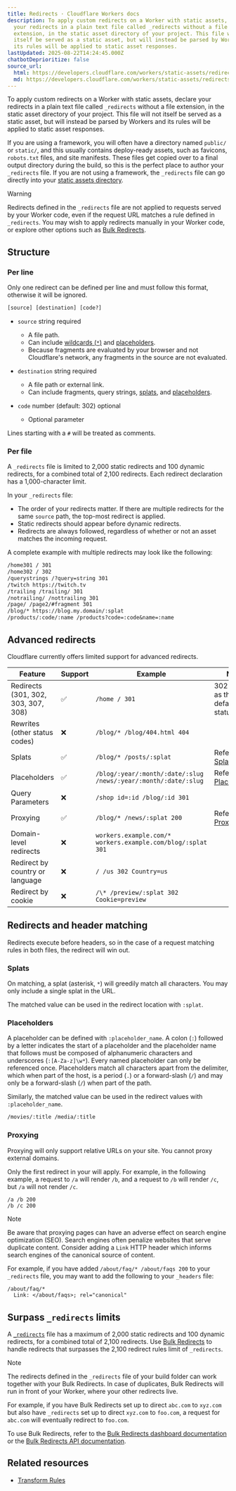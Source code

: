 ```yaml
---
title: Redirects · Cloudflare Workers docs
description: To apply custom redirects on a Worker with static assets, declare
  your redirects in a plain text file called _redirects without a file
  extension, in the static asset directory of your project. This file will not
  itself be served as a static asset, but will instead be parsed by Workers and
  its rules will be applied to static asset responses.
lastUpdated: 2025-08-22T14:24:45.000Z
chatbotDeprioritize: false
source_url:
  html: https://developers.cloudflare.com/workers/static-assets/redirects/
  md: https://developers.cloudflare.com/workers/static-assets/redirects/index.md
---
```


To apply custom redirects on a Worker with static assets, declare your redirects in a plain text file called `_redirects` without a file extension, in the static asset directory of your project. This file will not itself be served as a static asset, but will instead be parsed by Workers and its rules will be applied to static asset responses.

If you are using a framework, you will often have a directory named `public/` or `static/`, and this usually contains deploy-ready assets, such as favicons, `robots.txt` files, and site manifests. These files get copied over to a final output directory during the build, so this is the perfect place to author your `_redirects` file. If you are not using a framework, the `_redirects` file can go directly into your [static assets directory](https://developers.cloudflare.com/workers/static-assets/binding/#directory).

Warning

Redirects defined in the `_redirects` file are not applied to requests served by your Worker code, even if the request URL matches a rule defined in `_redirects`. You may wish to apply redirects manually in your Worker code, or explore other options such as [Bulk Redirects](https://developers.cloudflare.com/rules/url-forwarding/bulk-redirects/create-dashboard/).

## Structure

### Per line

Only one redirect can be defined per line and must follow this format, otherwise it will be ignored.

```txt
[source] [destination] [code?]
```

* `source` string required

  * A file path.
  * Can include [wildcards (`*`)](#splats) and [placeholders](#placeholders).
  * Because fragments are evaluated by your browser and not Cloudflare's network, any fragments in the source are not evaluated.

* `destination` string required

  * A file path or external link.
  * Can include fragments, query strings, [splats](#splats), and [placeholders](#placeholders).

* `code` number (default: 302) optional

  * Optional parameter

Lines starting with a `#` will be treated as comments.

### Per file

A `_redirects` file is limited to 2,000 static redirects and 100 dynamic redirects, for a combined total of 2,100 redirects. Each redirect declaration has a 1,000-character limit.

In your `_redirects` file:

* The order of your redirects matter. If there are multiple redirects for the same `source` path, the top-most redirect is applied.
* Static redirects should appear before dynamic redirects.
* Redirects are always followed, regardless of whether or not an asset matches the incoming request.

A complete example with multiple redirects may look like the following:

```txt
/home301 / 301
/home302 / 302
/querystrings /?query=string 301
/twitch https://twitch.tv
/trailing /trailing/ 301
/notrailing/ /nottrailing 301
/page/ /page2/#fragment 301
/blog/* https://blog.my.domain/:splat
/products/:code/:name /products?code=:code&name=:name
```

## Advanced redirects

Cloudflare currently offers limited support for advanced redirects.

| Feature | Support | Example | Notes |
| - | - | - | - |
| Redirects (301, 302, 303, 307, 308) | ✅ | `/home / 301` | 302 is used as the default status code. |
| Rewrites (other status codes) | ❌ | `/blog/* /blog/404.html 404` | |
| Splats | ✅ | `/blog/* /posts/:splat` | Refer to [Splats](#splats). |
| Placeholders | ✅ | `/blog/:year/:month/:date/:slug /news/:year/:month/:date/:slug` | Refer to [Placeholders](#placeholders). |
| Query Parameters | ❌ | `/shop id=:id /blog/:id 301` | |
| Proxying | ✅ | `/blog/* /news/:splat 200` | Refer to [Proxying](#proxying). |
| Domain-level redirects | ❌ | `workers.example.com/* workers.example.com/blog/:splat 301` | |
| Redirect by country or language | ❌ | `/ /us 302 Country=us` | |
| Redirect by cookie | ❌ | `/\* /preview/:splat 302 Cookie=preview` | |

## Redirects and header matching

Redirects execute before headers, so in the case of a request matching rules in both files, the redirect will win out.

### Splats

On matching, a splat (asterisk, `*`) will greedily match all characters. You may only include a single splat in the URL.

The matched value can be used in the redirect location with `:splat`.

### Placeholders

A placeholder can be defined with `:placeholder_name`. A colon (`:`) followed by a letter indicates the start of a placeholder and the placeholder name that follows must be composed of alphanumeric characters and underscores (`:[A-Za-z]\w*`). Every named placeholder can only be referenced once. Placeholders match all characters apart from the delimiter, which when part of the host, is a period (`.`) or a forward-slash (`/`) and may only be a forward-slash (`/`) when part of the path.

Similarly, the matched value can be used in the redirect values with `:placeholder_name`.

```txt
/movies/:title /media/:title
```

### Proxying

Proxying will only support relative URLs on your site. You cannot proxy external domains.

Only the first redirect in your will apply. For example, in the following example, a request to `/a` will render `/b`, and a request to `/b` will render `/c`, but `/a` will not render `/c`.

```plaintext
/a /b 200
/b /c 200
```

Note

Be aware that proxying pages can have an adverse effect on search engine optimization (SEO). Search engines often penalize websites that serve duplicate content. Consider adding a `Link` HTTP header which informs search engines of the canonical source of content.

For example, if you have added `/about/faq/* /about/faqs 200` to your `_redirects` file, you may want to add the following to your `_headers` file:

```txt
/about/faq/*
  Link: </about/faqs>; rel="canonical"
```

## Surpass `_redirects` limits

A [`_redirects`](https://developers.cloudflare.com/workers/platform/limits/#redirects) file has a maximum of 2,000 static redirects and 100 dynamic redirects, for a combined total of 2,100 redirects. Use [Bulk Redirects](https://developers.cloudflare.com/rules/url-forwarding/bulk-redirects/) to handle redirects that surpasses the 2,100 redirect rules limit of `_redirects`.

Note

The redirects defined in the `_redirects` file of your build folder can work together with your Bulk Redirects. In case of duplicates, Bulk Redirects will run in front of your Worker, where your other redirects live.

For example, if you have Bulk Redirects set up to direct `abc.com` to `xyz.com` but also have `_redirects` set up to direct `xyz.com` to `foo.com`, a request for `abc.com` will eventually redirect to `foo.com`.

To use Bulk Redirects, refer to the [Bulk Redirects dashboard documentation](https://developers.cloudflare.com/rules/url-forwarding/bulk-redirects/create-dashboard/) or the [Bulk Redirects API documentation](https://developers.cloudflare.com/rules/url-forwarding/bulk-redirects/create-api/).

## Related resources

* [Transform Rules](https://developers.cloudflare.com/rules/transform/)
